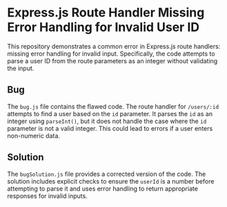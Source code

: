 # Express.js Route Handler Missing Error Handling for Invalid User ID

This repository demonstrates a common error in Express.js route handlers: missing error handling for invalid input.  Specifically, the code attempts to parse a user ID from the route parameters as an integer without validating the input.

## Bug

The `bug.js` file contains the flawed code.  The route handler for `/users/:id` attempts to find a user based on the `id` parameter.  It parses the `id` as an integer using `parseInt()`, but it does not handle the case where the `id` parameter is not a valid integer. This could lead to errors if a user enters non-numeric data.

## Solution

The `bugSolution.js` file provides a corrected version of the code.  The solution includes explicit checks to ensure the `userId` is a number before attempting to parse it and uses error handling to return appropriate responses for invalid inputs.